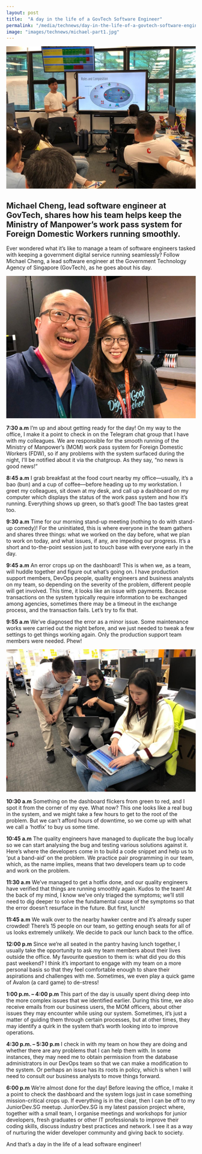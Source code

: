 ```yaml
---
layout: post
title:  "A day in the life of a GovTech Software Engineer"
permalink: "/media/technews/day-in-the-life-of-a-govtech-software-engineer"
image: "images/technews/michael-part1.jpg"
---
```


![GovTech software engineer](/images/technews/michael-part1.jpg)

Michael Cheng, lead software engineer at GovTech, shares how his team helps keep the Ministry of Manpower’s work pass system for Foreign Domestic Workers running smoothly. 
---
 
Ever wondered what it’s like to manage a team of software engineers tasked with keeping a government digital service running seamlessly? Follow Michael Cheng, a lead software engineer at the Government Technology Agency of Singapore (GovTech), as he goes about his day. 

![GovTech software engineer](/images/technews/michael-part5.jpg)


**7:30 a.m**
I’m up and about getting ready for the day! On my way to the office, I make it a point to check in on the Telegram chat group that I have with my colleagues. We are responsible for the smooth running of the Ministry of Manpower’s (MOM) work pass system for Foreign Domestic Workers (FDW), so if any problems with the system surfaced during the night, I’ll be notified about it via the chatgroup. As they say, “no news is good news!” 

**8:45 a.m**
I grab breakfast at the food court nearby my office—usually, it’s a bao (bun) and a cup of coffee—before heading up to my workstation. I greet my colleagues, sit down at my desk, and call up a dashboard on my computer which displays the status of the work pass system and how it’s running. Everything shows up green, so that’s good! The bao tastes great too.

**9:30 a.m**
Time for our morning stand-up meeting (nothing to do with stand-up comedy)! For the uninitiated, this is where everyone in the team gathers and shares three things: what we worked on the day before, what we plan to work on today, and what issues, if any, are impeding our progress. It’s a short and to-the-point session just to touch base with everyone early in the day.

**9:45 a.m**
An error crops up on the dashboard! This is when we, as a team, will huddle together and figure out what’s going on. I have production support members, DevOps people, quality engineers and business analysts on my team, so depending on the severity of the problem, different people will get involved. This time, it looks like an issue with payments. Because transactions on the system typically require information to be exchanged among agencies, sometimes there may be a timeout in the exchange process, and the transaction fails. Let’s try to fix that.

**9:55 a.m**
We’ve diagnosed the error as a minor issue. Some maintenance works were carried out the night before, and we just needed to tweak a few settings to get things working again. Only the production support team members were needed. Phew!

![GovTech software engineer](/images/technews/michael-part4.jpg)

**10:30 a.m**
Something on the dashboard flickers from green to red, and I spot it from the corner of my eye. What now? This one looks like a real bug in the system, and we might take a few hours to get to the root of the problem. But we can’t afford hours of downtime, so we come up with what we call a ‘hotfix’ to buy us some time.

**10:45 a.m**
The quality engineers have managed to duplicate the bug locally so we can start analysing the bug and testing various solutions against it. Here’s where the developers come in to build a code snippet and help us to ‘put a band-aid’ on the problem. We practice pair programming in our team, which, as the name implies, means that two developers team up to code and work on the problem.

**11:30 a.m**
We’ve managed to get a hotfix done, and our quality engineers have verified that things are running smoothly again. Kudos to the team! At the back of my mind, I know we’ve only triaged the symptoms; we’ll still need to dig deeper to solve the fundamental cause of the symptoms so that the error doesn’t resurface in the future. But first, lunch!

**11:45 a.m**
We walk over to the nearby hawker centre and it’s already super crowded! There’s 15 people on our team, so getting enough seats for all of us looks extremely unlikely. We decide to pack our lunch back to the office. 

**12:00 p.m**
Since we’re all seated in the pantry having lunch together, I usually take the opportunity to ask my team members about their lives outside the office. My favourite question to them is: what did you do this past weekend? I think it’s important to engage with my team on a more personal basis so that they feel comfortable enough to share their aspirations and challenges with me. Sometimes, we even play a quick game of Avalon (a card game) to de-stress!

**1:00 p.m. – 4:00 p.m**
This part of the day is usually spent diving deep into the more complex issues that we identified earlier. During this time, we also receive emails from our business users, the MOM officers, about other issues they may encounter while using our system. Sometimes, it’s just a matter of guiding them through certain processes, but at other times, they may identify a quirk in the system that’s worth looking into to improve operations.

**4:30 p.m. – 5:30 p.m**
I check in with my team on how they are doing and whether there are any problems that I can help them with. In some instances, they may need me to obtain permission from the database administrators in our DevOps team so that we can make a modification to the system. Or perhaps an issue has its roots in policy, which is when I will need to consult our business analysts to move things forward.

**6:00 p.m**
We’re almost done for the day! Before leaving the office, I make it a point to check the dashboard and the system logs just in case something mission-critical crops up. If everything is in the clear, then I can be off to my JuniorDev.SG meetup. JuniorDev.SG is my latest passion project where, together with a small team, I organise meetings and workshops for junior developers, fresh graduates or other IT professionals to improve their coding skills, discuss industry best practices and network. I see it as a way of nurturing the wider developer community and giving back to society.

And that’s a day in the life of a lead software engineer!
